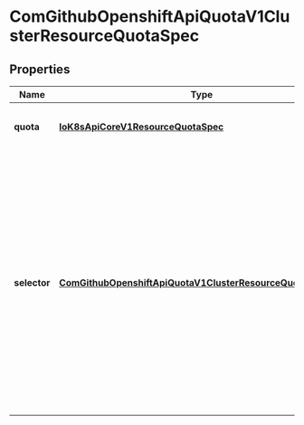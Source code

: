 
# ComGithubOpenshiftApiQuotaV1ClusterResourceQuotaSpec

## Properties
Name | Type | Description | Notes
------------ | ------------- | ------------- | -------------
**quota** | [**IoK8sApiCoreV1ResourceQuotaSpec**](IoK8sApiCoreV1ResourceQuotaSpec.md) | Quota defines the desired quota | 
**selector** | [**ComGithubOpenshiftApiQuotaV1ClusterResourceQuotaSelector**](ComGithubOpenshiftApiQuotaV1ClusterResourceQuotaSelector.md) | Selector is the selector used to match projects. It should only select active projects on the scale of dozens (though it can select many more less active projects).  These projects will contend on object creation through this resource. | 



